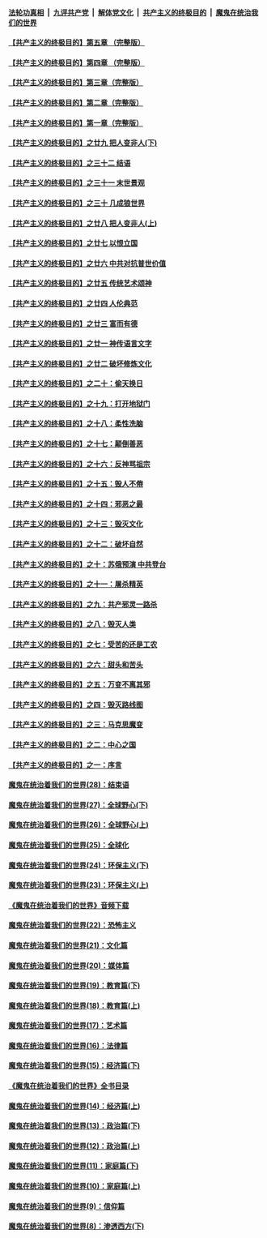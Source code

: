 ####  [法轮功真相](../../../../basic/blob/master/README.md?t=08160401) &nbsp;|&nbsp; [九评共产党](../../../../9ping.md/blob/master/README.md?t=08160401) &nbsp;|&nbsp; [解体党文化](../../../../jtdwh.md/blob/master/README.md?t=08160401)  &nbsp;|&nbsp; [共产主义的终极目的](../../../../gczydzjmd.md/blob/master/README.md?t=08160401) &nbsp;|&nbsp; [魔鬼在统治我们的世界](../../../../mgztzwmdsj.md/blob/master/README.md?t=08160401) 

#### [【共产主义的终极目的】第五章 （完整版）](../pages/nsc422/n11428912.md?t=08160401) 

#### [【共产主义的终极目的】第四章 （完整版）](../pages/nsc422/n11428907.md?t=08160401) 

#### [【共产主义的终极目的】第三章（完整版）](../pages/nsc422/n11428848.md?t=08160401) 

#### [【共产主义的终极目的】第二章（完整版）](../pages/nsc422/n11428831.md?t=08160401) 

#### [【共产主义的终极目的】第一章（完整版）](../pages/nsc422/n11417651.md?t=08160401) 

#### [【共产主义的终极目的】之廿九 把人变非人(下)](../pages/nsc422/n11344140.md?t=08160401) 

#### [【共产主义的终极目的】之三十二 结语](../pages/nsc422/n11360535.md?t=08160401) 

#### [【共产主义的终极目的】之三十一 末世景观](../pages/nsc422/n11351129.md?t=08160401) 

#### [【共产主义的终极目的】之三十 几成狼世界](../pages/nsc422/n11348280.md?t=08160401) 

#### [【共产主义的终极目的】之廿八 把人变非人(上)](../pages/nsc422/n11340492.md?t=08160401) 

#### [【共产主义的终极目的】之廿七 以恨立国](../pages/nsc422/n11336944.md?t=08160401) 

#### [【共产主义的终极目的】之廿六 中共对抗普世价值](../pages/nsc422/n11324785.md?t=08160401) 

#### [【共产主义的终极目的】之廿五 传统艺术颂神](../pages/nsc422/n11296396.md?t=08160401) 

#### [【共产主义的终极目的】之廿四 人伦典范](../pages/nsc422/n11296397.md?t=08160401) 

#### [【共产主义的终极目的】之廿三 富而有德](../pages/nsc422/n11283598.md?t=08160401) 

#### [【共产主义的终极目的】之廿一 神传语言文字](../pages/nsc422/n11263265.md?t=08160401) 

#### [【共产主义的终极目的】之廿二 破坏修炼文化](../pages/nsc422/n11245728.md?t=08160401) 

#### [【共产主义的终极目的】之二十：偷天换日](../pages/nsc422/n11238846.md?t=08160401) 

#### [【共产主义的终极目的】之十九：打开地狱门](../pages/nsc422/n11206376.md?t=08160401) 

#### [【共产主义的终极目的】之十八：柔性洗脑](../pages/nsc422/n11199994.md?t=08160401) 

#### [【共产主义的终极目的】之十七：颠倒善恶](../pages/nsc422/n11179782.md?t=08160401) 

#### [【共产主义的终极目的】之十六：反神骂祖宗](../pages/nsc422/n11166798.md?t=08160401) 

#### [【共产主义的终极目的】之十五：毁人不倦](../pages/nsc422/n11166792.md?t=08160401) 

#### [【共产主义的终极目的】之十四：邪恶之最](../pages/nsc422/n11150249.md?t=08160401) 

#### [【共产主义的终极目的】之十三：毁灭文化](../pages/nsc422/n11135227.md?t=08160401) 

#### [【共产主义的终极目的】之十二：破坏自然](../pages/nsc422/n11135214.md?t=08160401) 

#### [【共产主义的终极目的】之十：苏俄预演 中共登台](../pages/nsc422/n11118424.md?t=08160401) 

#### [【共产主义的终极目的】之十一：屠杀精英](../pages/nsc422/n11118442.md?t=08160401) 

#### [【共产主义的终极目的】之九：共产邪灵一路杀](../pages/nsc422/n11114139.md?t=08160401) 

#### [【共产主义的终极目的】之八：毁灭人类](../pages/nsc422/n11108503.md?t=08160401) 

#### [【共产主义的终极目的】之七：受苦的还是工农](../pages/nsc422/n11101809.md?t=08160401) 

#### [【共产主义的终极目的】之六：甜头和苦头](../pages/nsc422/n11096971.md?t=08160401) 

#### [【共产主义的终极目的】之五：万变不离其邪](../pages/nsc422/n11091285.md?t=08160401) 

#### [【共产主义的终极目的】之四：毁灭路线图](../pages/nsc422/n11086284.md?t=08160401) 

#### [【共产主义的终极目的】之三：马克思魔变](../pages/nsc422/n11061941.md?t=08160401) 

#### [【共产主义的终极目的】之二：中心之国](../pages/nsc422/n11047728.md?t=08160401) 

#### [【共产主义的终极目的】之一：序言](../pages/nsc422/n11086077.md?t=08160401) 

#### [魔鬼在统治着我们的世界(28)：结束语](../pages/nsc422/n10936246.md?t=08160401) 

#### [魔鬼在统治着我们的世界(27)：全球野心(下)](../pages/nsc422/n10928319.md?t=08160401) 

#### [魔鬼在统治着我们的世界(26)：全球野心(上)](../pages/nsc422/n10900318.md?t=08160401) 

#### [魔鬼在统治着我们的世界(25)：全球化](../pages/nsc422/n10788205.md?t=08160401) 

#### [魔鬼在统治着我们的世界(24)：环保主义(下)](../pages/nsc422/n10695307.md?t=08160401) 

#### [魔鬼在统治着我们的世界(23)：环保主义(上)](../pages/nsc422/n10688613.md?t=08160401) 

#### [《魔鬼在统治着我们的世界》音频下载](../pages/nsc422/n10635553.md?t=08160401) 

#### [魔鬼在统治着我们的世界(22)：恐怖主义](../pages/nsc422/n10614727.md?t=08160401) 

#### [魔鬼在统治着我们的世界(21)：文化篇](../pages/nsc422/n10597706.md?t=08160401) 

#### [魔鬼在统治着我们的世界(20)：媒体篇](../pages/nsc422/n10586579.md?t=08160401) 

#### [魔鬼在统治着我们的世界(19)：教育篇(下)](../pages/nsc422/n10564808.md?t=08160401) 

#### [魔鬼在统治着我们的世界(18)：教育篇(上)](../pages/nsc422/n10526970.md?t=08160401) 

#### [魔鬼在统治着我们的世界(17)：艺术篇](../pages/nsc422/n10499093.md?t=08160401) 

#### [魔鬼在统治着我们的世界(16)：法律篇](../pages/nsc422/n10485969.md?t=08160401) 

#### [魔鬼在统治着我们的世界(15)：经济篇(下)](../pages/nsc422/n10469975.md?t=08160401) 

#### [《魔鬼在统治着我们的世界》全书目录](../pages/nsc422/n10464261.md?t=08160401) 

#### [魔鬼在统治着我们的世界(14)：经济篇(上)](../pages/nsc422/n10457370.md?t=08160401) 

#### [魔鬼在统治着我们的世界(13)：政治篇(下)](../pages/nsc422/n10448270.md?t=08160401) 

#### [魔鬼在统治着我们的世界(12)：政治篇(上)](../pages/nsc422/n10444576.md?t=08160401) 

#### [魔鬼在统治着我们的世界(11)：家庭篇(下)](../pages/nsc422/n10440961.md?t=08160401) 

#### [魔鬼在统治着我们的世界(10)：家庭篇(上)](../pages/nsc422/n10435448.md?t=08160401) 

#### [魔鬼在统治着我们的世界(9)：信仰篇](../pages/nsc422/n10432159.md?t=08160401) 

#### [魔鬼在统治着我们的世界(8)：渗透西方(下)](../pages/nsc422/n10429603.md?t=08160401) 

